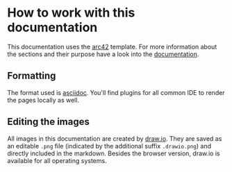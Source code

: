 # How to work with this documentation

This documentation uses the [arc42](https://arc42.org) template. For more information about the sections and their purpose have a look into the [documentation](https://docs.arc42.org/home/).

## Formatting
The format used is [asciidoc](https://docs.asciidoctor.org/asciidoc/latest/syntax-quick-reference/). You'll find plugins for all common IDE to render the pages locally as well.

## Editing the images
All images in this documentation are created by [draw.io](https://app.diagrams.net/). They are saved as an editable `.png` file (indicated by the additional suffix `.drawio.png`) and directly included in the markdown. Besides the browser version, draw.io is available for all operating systems.
